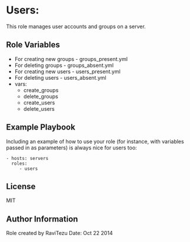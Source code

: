 Users:
=========

This role manages user accounts and groups on a server.

Role Variables
--------------
- For creating new groups - groups_present.yml 
- For deleting groups - groups_absent.yml
- For creating new users - users_present.yml
- For deleting users - users_absent.yml
- vars:
    - create_groups
    - delete_groups
    - create_users 
    - delete_users

Example Playbook
----------------

Including an example of how to use your role (for instance, with variables passed in as parameters) is always nice for users too:

    - hosts: servers
      roles:
         - users

License
-------
MIT

Author Information
------------------
Role created by RaviTezu 
Date: Oct 22 2014
